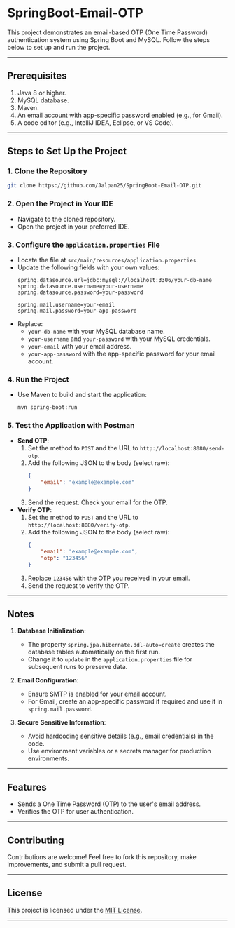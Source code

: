 
# SpringBoot-Email-OTP

This project demonstrates an email-based OTP (One Time Password) authentication system using Spring Boot and MySQL. Follow the steps below to set up and run the project.

---

## Prerequisites

1. Java 8 or higher.
2. MySQL database.
3. Maven.
4. An email account with app-specific password enabled (e.g., for Gmail).
5. A code editor (e.g., IntelliJ IDEA, Eclipse, or VS Code).

---

## Steps to Set Up the Project

### 1. Clone the Repository
   ```bash
   git clone https://github.com/Jalpan25/SpringBoot-Email-OTP.git
   ```

### 2. Open the Project in Your IDE
   - Navigate to the cloned repository.
   - Open the project in your preferred IDE.

### 3. Configure the `application.properties` File
   - Locate the file at `src/main/resources/application.properties`.
   - Update the following fields with your own values:
     ```properties
     spring.datasource.url=jdbc:mysql://localhost:3306/your-db-name
     spring.datasource.username=your-username
     spring.datasource.password=your-password

     spring.mail.username=your-email
     spring.mail.password=your-app-password
     ```
   - Replace:
     - `your-db-name` with your MySQL database name.
     - `your-username` and `your-password` with your MySQL credentials.
     - `your-email` with your email address.
     - `your-app-password` with the app-specific password for your email account.

### 4. Run the Project
   - Use Maven to build and start the application:
     ```bash
     mvn spring-boot:run
     ```

### 5. Test the Application with Postman
   - **Send OTP**:
     1. Set the method to `POST` and the URL to `http://localhost:8080/send-otp`.
     2. Add the following JSON to the body (select raw):
        ```json
        {
            "email": "example@example.com"
        }
        ```
     3. Send the request. Check your email for the OTP.
   - **Verify OTP**:
     1. Set the method to `POST` and the URL to `http://localhost:8080/verify-otp`.
     2. Add the following JSON to the body (select raw):
        ```json
        {
            "email": "example@example.com",
            "otp": "123456"
        }
        ```
     3. Replace `123456` with the OTP you received in your email.
     4. Send the request to verify the OTP.

---

## Notes

1. **Database Initialization**:
   - The property `spring.jpa.hibernate.ddl-auto=create` creates the database tables automatically on the first run.
   - Change it to `update` in the `application.properties` file for subsequent runs to preserve data.

2. **Email Configuration**:
   - Ensure SMTP is enabled for your email account.
   - For Gmail, create an app-specific password if required and use it in `spring.mail.password`.

3. **Secure Sensitive Information**:
   - Avoid hardcoding sensitive details (e.g., email credentials) in the code.
   - Use environment variables or a secrets manager for production environments.

---

## Features

- Sends a One Time Password (OTP) to the user's email address.
- Verifies the OTP for user authentication.

---

## Contributing

Contributions are welcome! Feel free to fork this repository, make improvements, and submit a pull request.

---

## License

This project is licensed under the [MIT License](LICENSE).

---
